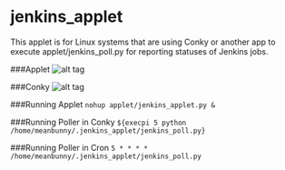 # jenkins_applet
This applet is for Linux systems that are using Conky or another app 
to execute applet/jenkins_poll.py for reporting statuses of Jenkins jobs.

###Applet
![alt tag](https://github.com/meanbunny/jenkins_applet/blob/master/screenshots/jenkins_applet_ss.png)

###Conky
![alt tag](https://github.com/meanbunny/jenkins_applet/blob/master/screenshots/jenkins_conky_ss.png)

###Running Applet
`nohup applet/jenkins_applet.py &`

###Running Poller in Conky
`${execpi 5 python /home/meanbunny/.jenkins_applet/jenkins_poll.py}`

###Running Poller in Cron
`5 * * * * /home/meanbunny/.jenkins_applet/jenkins_poll.py`

